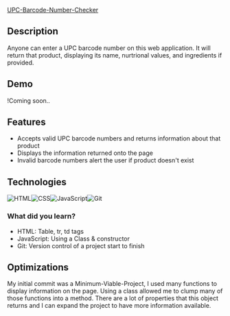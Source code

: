 [UPC-Barcode-Number-Checker](https://boobeh123.github.io/UPC-Barcode-Number-Checker/)

## Description
Anyone can enter a UPC barcode number on this web application. It will return that product, displaying its name, nurtrional values, and ingredients if provided.

## Demo
!Coming soon..

## Features
* Accepts valid UPC barcode numbers and returns information about that product
* Displays the information returned onto the page
* Invalid barcode numbers alert the user if product doesn't exist

## Technologies
![HTML](https://img.shields.io/badge/-HTML-important?logo=html5)![CSS](https://img.shields.io/badge/-CSS-salmon?logo=css3)![JavaScript](https://img.shields.io/badge/-JAVASCRIPT-333?logo=javascript)![Git](https://img.shields.io/badge/-GIT-orange?logo=git)

### What did you learn?
* HTML: Table, tr, td tags
* JavaScript: Using a Class & constructor
* Git: Version control of a project start to finish

## Optimizations
My initial commit was a Minimum-Viable-Project, I used many functions to display information on the page. 
Using a class allowed me to clump many of those functions into a method.
There are a lot of properties that this object returns and I can expand the project to have more information available.
